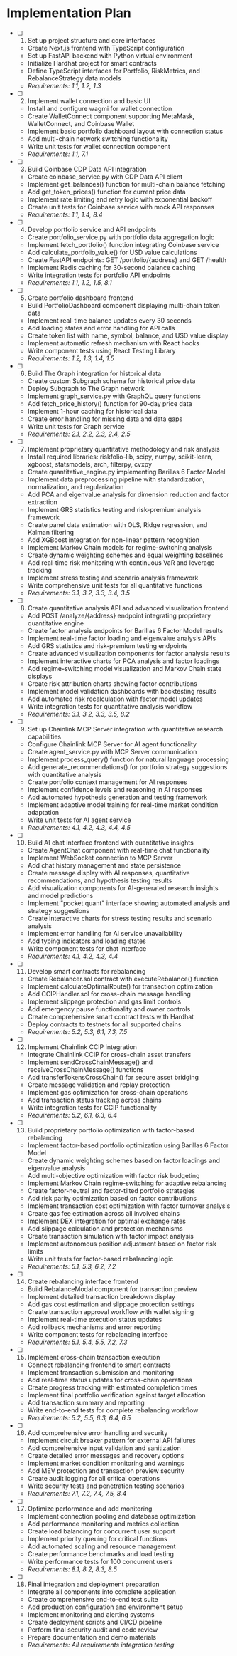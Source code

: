 # Implementation Plan

- [ ] 1. Set up project structure and core interfaces
  - Create Next.js frontend with TypeScript configuration
  - Set up FastAPI backend with Python virtual environment
  - Initialize Hardhat project for smart contracts
  - Define TypeScript interfaces for Portfolio, RiskMetrics, and RebalanceStrategy data models
  - _Requirements: 1.1, 1.2, 1.3_

- [ ] 2. Implement wallet connection and basic UI
  - Install and configure wagmi for wallet connection
  - Create WalletConnect component supporting MetaMask, WalletConnect, and Coinbase Wallet
  - Implement basic portfolio dashboard layout with connection status
  - Add multi-chain network switching functionality
  - Write unit tests for wallet connection component
  - _Requirements: 1.1, 7.1_

- [ ] 3. Build Coinbase CDP Data API integration
  - Create coinbase_service.py with CDP Data API client
  - Implement get_balances() function for multi-chain balance fetching
  - Add get_token_prices() function for current price data
  - Implement rate limiting and retry logic with exponential backoff
  - Create unit tests for Coinbase service with mock API responses
  - _Requirements: 1.1, 1.4, 8.4_

- [ ] 4. Develop portfolio service and API endpoints
  - Create portfolio_service.py with portfolio data aggregation logic
  - Implement fetch_portfolio() function integrating Coinbase service
  - Add calculate_portfolio_value() for USD value calculations
  - Create FastAPI endpoints: GET /portfolio/{address} and GET /health
  - Implement Redis caching for 30-second balance caching
  - Write integration tests for portfolio API endpoints
  - _Requirements: 1.1, 1.2, 1.5, 8.1_

- [ ] 5. Create portfolio dashboard frontend
  - Build PortfolioDashboard component displaying multi-chain token data
  - Implement real-time balance updates every 30 seconds
  - Add loading states and error handling for API calls
  - Create token list with name, symbol, balance, and USD value display
  - Implement automatic refresh mechanism with React hooks
  - Write component tests using React Testing Library
  - _Requirements: 1.2, 1.3, 1.4, 1.5_

- [ ] 6. Build The Graph integration for historical data
  - Create custom Subgraph schema for historical price data
  - Deploy Subgraph to The Graph network
  - Implement graph_service.py with GraphQL query functions
  - Add fetch_price_history() function for 90-day price data
  - Implement 1-hour caching for historical data
  - Create error handling for missing data and data gaps
  - Write unit tests for Graph service
  - _Requirements: 2.1, 2.2, 2.3, 2.4, 2.5_

- [ ] 7. Implement proprietary quantitative methodology and risk analysis
  - Install required libraries: riskfolio-lib, scipy, numpy, scikit-learn, xgboost, statsmodels, arch, filterpy, cvxpy
  - Create quantitative_engine.py implementing Barillas 6 Factor Model
  - Implement data preprocessing pipeline with standardization, normalization, and regularization
  - Add PCA and eigenvalue analysis for dimension reduction and factor extraction
  - Implement GRS statistics testing and risk-premium analysis framework
  - Create panel data estimation with OLS, Ridge regression, and Kalman filtering
  - Add XGBoost integration for non-linear pattern recognition
  - Implement Markov Chain models for regime-switching analysis
  - Create dynamic weighting schemes and equal weighting baselines
  - Add real-time risk monitoring with continuous VaR and leverage tracking
  - Implement stress testing and scenario analysis framework
  - Write comprehensive unit tests for all quantitative functions
  - _Requirements: 3.1, 3.2, 3.3, 3.4, 3.5_

- [ ] 8. Create quantitative analysis API and advanced visualization frontend
  - Add POST /analyze/{address} endpoint integrating proprietary quantitative engine
  - Create factor analysis endpoints for Barillas 6 Factor Model results
  - Implement real-time factor loading and eigenvalue analysis APIs
  - Add GRS statistics and risk-premium testing endpoints
  - Create advanced visualization components for factor analysis results
  - Implement interactive charts for PCA analysis and factor loadings
  - Add regime-switching model visualization and Markov Chain state displays
  - Create risk attribution charts showing factor contributions
  - Implement model validation dashboards with backtesting results
  - Add automated risk recalculation with factor model updates
  - Write integration tests for quantitative analysis workflow
  - _Requirements: 3.1, 3.2, 3.3, 3.5, 8.2_

- [ ] 9. Set up Chainlink MCP Server integration with quantitative research capabilities
  - Configure Chainlink MCP Server for AI agent functionality
  - Create agent_service.py with MCP Server communication
  - Implement process_query() function for natural language processing
  - Add generate_recommendations() for portfolio strategy suggestions with quantitative analysis
  - Create portfolio context management for AI responses
  - Implement confidence levels and reasoning in AI responses
  - Add automated hypothesis generation and testing framework
  - Implement adaptive model training for real-time market condition adaptation
  - Write unit tests for AI agent service
  - _Requirements: 4.1, 4.2, 4.3, 4.4, 4.5_

- [ ] 10. Build AI chat interface frontend with quantitative insights
  - Create AgentChat component with real-time chat functionality
  - Implement WebSocket connection to MCP Server
  - Add chat history management and state persistence
  - Create message display with AI responses, quantitative recommendations, and hypothesis testing results
  - Add visualization components for AI-generated research insights and model predictions
  - Implement "pocket quant" interface showing automated analysis and strategy suggestions
  - Create interactive charts for stress testing results and scenario analysis
  - Implement error handling for AI service unavailability
  - Add typing indicators and loading states
  - Write component tests for chat interface
  - _Requirements: 4.1, 4.2, 4.3, 4.4_

- [ ] 11. Develop smart contracts for rebalancing
  - Create Rebalancer.sol contract with executeRebalance() function
  - Implement calculateOptimalRoute() for transaction optimization
  - Add CCIPHandler.sol for cross-chain message handling
  - Implement slippage protection and gas limit controls
  - Add emergency pause functionality and owner controls
  - Create comprehensive smart contract tests with Hardhat
  - Deploy contracts to testnets for all supported chains
  - _Requirements: 5.2, 5.3, 6.1, 7.3, 7.5_

- [ ] 12. Implement Chainlink CCIP integration
  - Integrate Chainlink CCIP for cross-chain asset transfers
  - Implement sendCrossChainMessage() and receiveCrossChainMessage() functions
  - Add transferTokensCrossChain() for secure asset bridging
  - Create message validation and replay protection
  - Implement gas optimization for cross-chain operations
  - Add transaction status tracking across chains
  - Write integration tests for CCIP functionality
  - _Requirements: 5.2, 6.1, 6.3, 6.4_

- [ ] 13. Build proprietary portfolio optimization with factor-based rebalancing
  - Implement factor-based portfolio optimization using Barillas 6 Factor Model
  - Create dynamic weighting schemes based on factor loadings and eigenvalue analysis
  - Add multi-objective optimization with factor risk budgeting
  - Implement Markov Chain regime-switching for adaptive rebalancing
  - Create factor-neutral and factor-tilted portfolio strategies
  - Add risk parity optimization based on factor contributions
  - Implement transaction cost optimization with factor turnover analysis
  - Create gas fee estimation across all involved chains
  - Implement DEX integration for optimal exchange rates
  - Add slippage calculation and protection mechanisms
  - Create transaction simulation with factor impact analysis
  - Implement autonomous position adjustment based on factor risk limits
  - Write unit tests for factor-based rebalancing logic
  - _Requirements: 5.1, 5.3, 6.2, 7.2_

- [ ] 14. Create rebalancing interface frontend
  - Build RebalanceModal component for transaction preview
  - Implement detailed transaction breakdown display
  - Add gas cost estimation and slippage protection settings
  - Create transaction approval workflow with wallet signing
  - Implement real-time execution status updates
  - Add rollback mechanisms and error reporting
  - Write component tests for rebalancing interface
  - _Requirements: 5.1, 5.4, 5.5, 7.2, 7.3_

- [ ] 15. Implement cross-chain transaction execution
  - Connect rebalancing frontend to smart contracts
  - Implement transaction submission and monitoring
  - Add real-time status updates for cross-chain operations
  - Create progress tracking with estimated completion times
  - Implement final portfolio verification against target allocation
  - Add transaction summary and reporting
  - Write end-to-end tests for complete rebalancing workflow
  - _Requirements: 5.2, 5.5, 6.3, 6.4, 6.5_

- [ ] 16. Add comprehensive error handling and security
  - Implement circuit breaker pattern for external API failures
  - Add comprehensive input validation and sanitization
  - Create detailed error messages and recovery options
  - Implement market condition monitoring and warnings
  - Add MEV protection and transaction preview security
  - Create audit logging for all critical operations
  - Write security tests and penetration testing scenarios
  - _Requirements: 7.1, 7.2, 7.4, 7.5, 8.4_

- [ ] 17. Optimize performance and add monitoring
  - Implement connection pooling and database optimization
  - Add performance monitoring and metrics collection
  - Create load balancing for concurrent user support
  - Implement priority queuing for critical functions
  - Add automated scaling and resource management
  - Create performance benchmarks and load testing
  - Write performance tests for 100 concurrent users
  - _Requirements: 8.1, 8.2, 8.3, 8.5_

- [ ] 18. Final integration and deployment preparation
  - Integrate all components into complete application
  - Create comprehensive end-to-end test suite
  - Add production configuration and environment setup
  - Implement monitoring and alerting systems
  - Create deployment scripts and CI/CD pipeline
  - Perform final security audit and code review
  - Prepare documentation and demo materials
  - _Requirements: All requirements integration testing_